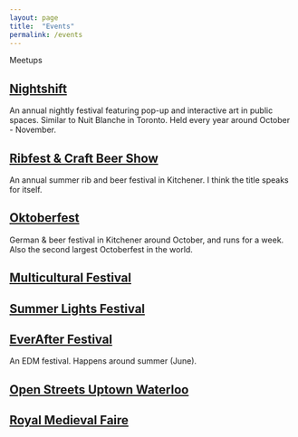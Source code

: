 ```yaml
---
layout: page
title:  "Events"
permalink: /events
---
```


Meetups

## [Nightshift](http://nightshiftwr.ca/)
An annual nightly festival featuring pop-up and interactive art in public spaces. Similar to Nuit Blanche in Toronto.
Held every year around October - November.

## [Ribfest & Craft Beer Show](http://www.kitchenerribandbeerfest.com/)
An annual summer rib and beer festival in Kitchener. I think the title speaks for itself.

## [Oktoberfest](http://www.oktoberfest.ca/)
German & beer festival in Kitchener around October, and runs for a week. Also the second largest Octoberfest in the world.

## [Multicultural Festival](https://www.kitchener.ca/en/livinginkitchener/KWMulticulturalFestival.asp)

## [Summer Lights Festival](http://www.summerlightsfestival.com/)

## [EverAfter Festival](http://www.everafterfest.com/)
An EDM festival. Happens around summer (June).

## [Open Streets Uptown Waterloo](http://www.openstreetsutw.ca/)

## [Royal Medieval Faire](http://www.royalmedievalfaire.org/)

